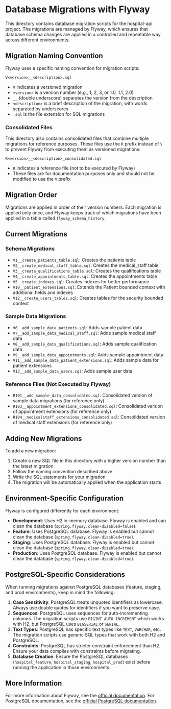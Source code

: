 # Database Migrations with Flyway

This directory contains database migration scripts for the hospital-api project. The migrations are managed by Flyway, which ensures that database schema changes are applied in a controlled and repeatable way across different environments.

## Migration Naming Convention

Flyway uses a specific naming convention for migration scripts:

```
V<version>__<description>.sql
```

- `V` indicates a versioned migration
- `<version>` is a version number (e.g., 1, 2, 3, or 1.0, 1.1, 2.0)
- `__` (double underscore) separates the version from the description
- `<description>` is a brief description of the migration, with words separated by underscores
- `.sql` is the file extension for SQL migrations

### Consolidated Files

This directory also contains consolidated files that combine multiple migrations for reference purposes. These files use the `R` prefix instead of `V` to prevent Flyway from executing them as versioned migrations:

```
R<version>__<description>_consolidated.sql
```

- `R` indicates a reference file (not to be executed by Flyway)
- These files are for documentation purposes only and should not be modified to use the `V` prefix

## Migration Order

Migrations are applied in order of their version numbers. Each migration is applied only once, and Flyway keeps track of which migrations have been applied in a table called `flyway_schema_history`.

## Current Migrations

### Schema Migrations
- `V1__create_patients_table.sql`: Creates the patients table
- `V2__create_medical_staff_table.sql`: Creates the medical_staff table
- `V3__create_qualifications_table.sql`: Creates the qualifications table
- `V4__create_appointments_table.sql`: Creates the appointments table
- `V5__create_indexes.sql`: Creates indexes for better performance
- `V10__patient_extensions.sql`: Extends the Patient bounded context with additional fields and indexes
- `V12__create_users_tables.sql`: Creates tables for the security bounded context

### Sample Data Migrations
- `V6__add_sample_data_patients.sql`: Adds sample patient data
- `V7__add_sample_data_medical_staff.sql`: Adds sample medical staff data
- `V8__add_sample_data_qualifications.sql`: Adds sample qualification data
- `V9__add_sample_data_appointments.sql`: Adds sample appointment data
- `V11__add_sample_data_patient_extensions.sql`: Adds sample data for patient extensions
- `V13__add_sample_data_users.sql`: Adds sample user data

### Reference Files (Not Executed by Flyway)
- `R101__add_sample_data_consolidated.sql`: Consolidated version of sample data migrations (for reference only)
- `R103__appointment_extensions_consolidated.sql`: Consolidated version of appointment extensions (for reference only)
- `R104__medicalstaff_extensions_consolidated.sql`: Consolidated version of medical staff extensions (for reference only)

## Adding New Migrations

To add a new migration:

1. Create a new SQL file in this directory with a higher version number than the latest migration
2. Follow the naming convention described above
3. Write the SQL statements for your migration
4. The migration will be automatically applied when the application starts

## Environment-Specific Configuration

Flyway is configured differently for each environment:

- **Development**: Uses H2 in-memory database. Flyway is enabled and can clean the database (`spring.flyway.clean-disabled=false`).
- **Feature**: Uses PostgreSQL database. Flyway is enabled but cannot clean the database (`spring.flyway.clean-disabled=true`).
- **Staging**: Uses PostgreSQL database. Flyway is enabled but cannot clean the database (`spring.flyway.clean-disabled=true`).
- **Production**: Uses PostgreSQL database. Flyway is enabled but cannot clean the database (`spring.flyway.clean-disabled=true`).

## PostgreSQL-Specific Considerations

When running migrations against PostgreSQL databases (feature, staging, and prod environments), keep in mind the following:

1. **Case Sensitivity**: PostgreSQL treats unquoted identifiers as lowercase. Always use double quotes for identifiers if you want to preserve case.
2. **Sequences**: PostgreSQL uses sequences for auto-incrementing columns. The migration scripts use `BIGINT AUTO_INCREMENT` which works with H2, but PostgreSQL uses `BIGSERIAL` or `SERIAL`.
3. **Text Types**: PostgreSQL has specific text types like `TEXT`, `VARCHAR`, etc. The migration scripts use generic SQL types that work with both H2 and PostgreSQL.
4. **Constraints**: PostgreSQL has stricter constraint enforcement than H2. Ensure your data complies with constraints before migrating.
5. **Database Creation**: Ensure the PostgreSQL databases (`hospital_feature`, `hospital_staging`, `hospital_prod`) exist before running the application in those environments.

## More Information

For more information about Flyway, see the [official documentation](https://flywaydb.org/documentation/).
For PostgreSQL documentation, see the [official PostgreSQL documentation](https://www.postgresql.org/docs/).
